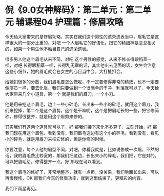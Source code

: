 # 倪《9.0女神解码》：第二单元：第二单元 辅课程04 护理篇：修眉攻略

今天给大家带来的是修眉功略，其实在我们这个男性的遗荣遗表当中，眉毛它是这样很大的一部分比重的，对吧 一个人眉毛它的好语化，跟它的精细神是息息相关的，如果一个男生他不触目自己的遗荣遗表。

很多男人他这个眉毛从来不简，对吧 这个男性的感觉，从来不修长得跟稻草一样，对吧 长得跟稻草一样，长得乱无章的话，其实他出去见面的话，女生会注意这些小细节，她的眉毛就会在女生的心目当中会，大打扯扣会。

给她扣很多的分数，我们眉毛要怎么做呢，不一定要修得非常的精致，也不一定要像演员一样，要去化眉，我们只要做到一个很简单的干净，利落就可以了，今天给大家带来几个小道具，第一个 就是我们的眉刀，一个小刀。

他是用来挖这个眉毛，边上一些小碎毛，长出来一些小的碎毛，就用这个眉刀，我们来挖掉，第二个是这个眉剪，这个是干嘛呢，这个是把眉毛长的一些，把它修简称，修得很整齐，就是用这个眉剪来修的。

其实我们有这两个道具就可以了，好 那我们接下来化不多算了，立刻开始，好 那我们现在用这个眉包，看到没有，我们眉毛这边有这个小的碎毛，看到没有，看见小的碎毛，就是用眉刀来把它修的，但是你修的时候。

你要注意，每个人他的眉型不同，对吧，你看我就是，比如说修成一次眉，不然的话，我的眉毛费比较宽的，那我们把这边，长出来小的碎毛，我们把，它是对的，可以把眉毛给，修得整齐一点，好 那现在可以看到。

我这个眉毛的修好了，非常地整齐，就有一点担，没关系，我们后面长出来，可以再慢慢修，OK 那我们今天的修眉功率，就到这里结束了，更精彩的内容。

我们下雨星再见。